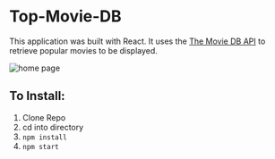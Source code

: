 # Top-Movie-DB
This application was built with React. It uses the [The Movie DB API](https://www.themoviedb.org/documentation/api?language=en) to retrieve popular movies to be displayed.

![home page](https://i.imgur.com/9qVDMjb.jpg)

## To Install:
1. Clone Repo
2. cd into directory
3. `npm install`
4. `npm start`
